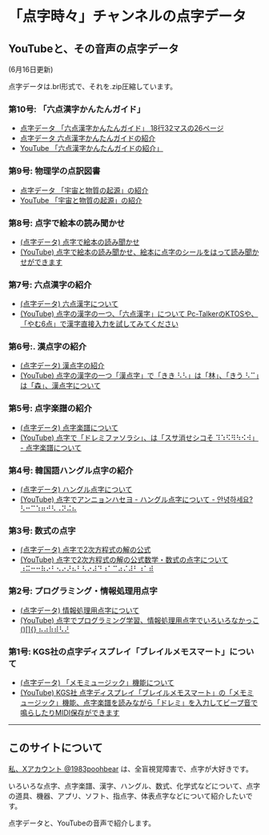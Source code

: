 # 「点字時々」チャンネルの点字データ

## YouTubeと、その音声の点字データ

(6月16日更新)

点字データは.brl形式で、それを.zip圧縮しています。

### 第10号: 「六点漢字かんたんガイド」

- [点字データ 「六点漢字かんたんガイド」 18行32マスの26ページ](./tenjidata/rokutenkanji-kantan-gaido.brl.zip)
- [点字データ 六点漢字かんたんガイドの紹介](./tenjidata/rokutenkanji-kantan-gaido-syokai.brl.zip)
- [YouTube 「六点漢字かんたんガイドの紹介」](https://youtu.be/iJJ-iTbGQGs)

### 第9号: 物理学の点訳図書

- [点字データ 「宇宙と物質の起源」の紹介](/tenjidata/buturi1.brl.zip)
- [YouTube 「宇宙と物質の起源」の紹介](https://youtu.be/EdEWaeY5Rnk)

### 第8号: 点字で絵本の読み聞かせ

- [(点字データ) 点字で絵本の読み聞かせ](./tenjidata/ehon.brl.zip)
- [(YouTube) 点字で絵本の読み聞かせ、絵本に点字のシールをはって読み聞かせができます](https://youtu.be/PaHp6hRCKKE?si=-ulSVeFD771z2huG)

### 第7号: 六点漢字の紹介

- [(点字データ) 六点漢字について](./tenjidata/rokutenkanji1.brl.zip)
- [(YouTube) 点字の漢字の一つ、「六点漢字」について Pc-TalkerのKTOSや、「やむ6点」で漢字直接入力を試してみてください](https://youtu.be/11sk-7IMxCw?si=n5MomBzo69VTjG7s)

### 第6号:. 漢点字の紹介

- [(点字データ) 漢点字の紹介](./tenjidata/kantenji1.brl.zip)
- [(YouTube) 点字の漢字の一つ「漢点字」で「きき ⠣⠣」は「林」、「きう ⠣⠉」は「森」、漢点字について](https://youtu.be/UCMW8wk2mlQ?si=GIiwUpMrBhdyBSK1)

### 第5号: 点字楽譜の紹介

- [(点字データ) 点字楽譜について](./tenjidata/gakufu1.brl.zip)
- [(YouTube) 点字で「ドレミファソラシ」、は「スサ消せシコそ ⠹⠱⠫⠻⠳⠪⠺」 - 点字楽譜について](https://youtu.be/749v2Ch6CXA?si=AY5D2QAhOC9imAPM)

### 第4号: 韓国語ハングル点字の紹介

- [(点字データ) ハングル点字について](./tenjidata/hanguru1.brl.zip)
- [(YouTube) 点字でアンニョンハセヨ - ハングル点字について - 안녕하세요? ⠣⠒⠉⠱⠶⠚⠣⠠⠝⠬⠦](https://youtu.be/KVQ5f7muEcs?si=2To7-x-FnQh0ARum)

### 第3号: 数式の点字

- [(点字データ) 点字で2次方程式の解の公式](./tenjidata/sugakutenji1.brl.zip)
- [(YouTube) 点字で2次方程式の解の公式数学・数式の点字について ⠰⠭⠒⠒⠷⠔⠃⠢⠔⠜⠦⠃⠣⠔⠼⠙⠰⠁⠉⠴⠌⠼⠃⠰⠁⠾](https://youtu.be/T9SWf2KjA2w?si=i0zrefvrA1FgSs2o)

### 第2号: プログラミング・情報処理用点字

- [(点字データ) 情報処理用点字について](./tenjidata/johosyoritenji1.brl.zip)
- [(YouTube) 点字でプログラミング学習、情報処理用点字でいろいろなかっこ()[]{} ⠦⠴⠷⠾⠣⠜](https://youtu.be/H5CVaNnXHxw?si=y17v4LdLJYwI6TEX)

### 第1号: KGS社の点字ディスプレイ「ブレイルメモスマート」について

- [(点字データ) 「メモミュージック」機能について](./tenjidata/memomusic.brl.zip)
- [(YouTube) KGS社 点字ディスプレイ「ブレイルメモスマート」の「メモミュージック」機能、点字楽譜を読みながら「ドレミ」を入力してビープ音で鳴らしたりMIDI保存ができます](https://youtu.be/Na4f-G2K9hI?si=D0VRdYXvHMEr3dun)

<div>
<hr>

## このサイトについて

[私、Xアカウント @1983poohbear](https://x.com/1983poohbear) は、全盲視覚障害で、点字が大好きです。

いろいろな点字、点字楽譜、漢字、ハングル、数式、化学式などについて、点字の道具、機器、アプリ、ソフト、指点字、体表点字などについて紹介したいです。

点字データと、YouTubeの音声で紹介します。


</div>


